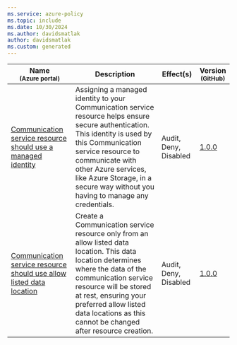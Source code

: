 ```yaml
---
ms.service: azure-policy
ms.topic: include
ms.date: 10/30/2024
ms.author: davidsmatlak
author: davidsmatlak
ms.custom: generated
---
```


|Name<br /><sub>(Azure portal)</sub> |Description |Effect(s) |Version<br /><sub>(GitHub)</sub> |
|---|---|---|---|
|[Communication service resource should use a managed identity](https://portal.azure.com/#blade/Microsoft_Azure_Policy/PolicyDetailBlade/definitionId/%2Fproviders%2FMicrosoft.Authorization%2FpolicyDefinitions%2Fbcff6755-335b-484d-b435-d1161db39cdc) |Assigning a managed identity to your Communication service resource helps ensure secure authentication. This identity is used by this Communication service resource to communicate with other Azure services, like Azure Storage, in a secure way without you having to manage any credentials. |Audit, Deny, Disabled |[1.0.0](https://github.com/Azure/azure-policy/blob/master/built-in-policies/policyDefinitions/Communication/Communication_ManagedIdentity_Audit.json) |
|[Communication service resource should use allow listed data location](https://portal.azure.com/#blade/Microsoft_Azure_Policy/PolicyDetailBlade/definitionId/%2Fproviders%2FMicrosoft.Authorization%2FpolicyDefinitions%2F93c45b74-42a1-4967-b25d-82c4dc630921) |Create a Communication service resource only from an allow listed data location. This data location determines where the data of the communication service resource will be stored at rest, ensuring your preferred allow listed data locations as this cannot be changed after resource creation. |Audit, Deny, Disabled |[1.0.0](https://github.com/Azure/azure-policy/blob/master/built-in-policies/policyDefinitions/Communication/Communication_DataLocation_Audit.json) |
